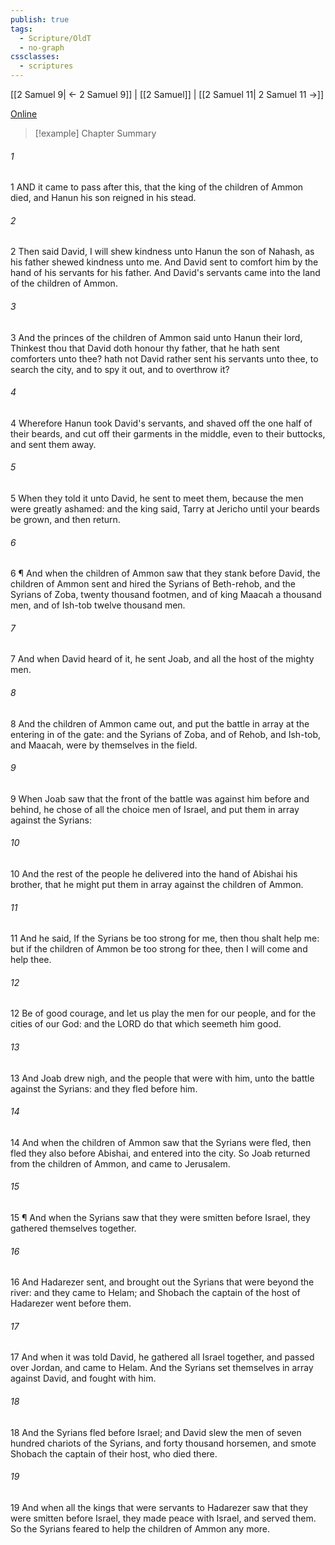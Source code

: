 ```yaml
---
publish: true
tags:
  - Scripture/OldT
  - no-graph
cssclasses:
  - scriptures
---
```

[[2 Samuel 9| ← 2 Samuel 9]] | [[2 Samuel]] | [[2 Samuel 11| 2 Samuel 11 →]]

[Online](https://churchofjesuschrist.org/study/scriptures/ot/2-sam/10?lang=eng)

>[!example] Chapter Summary
>
###### 1
1 AND it came to pass after this, that the king of the children of Ammon died, and Hanun his son reigned in his stead.
###### 2
2 Then said David, I will shew kindness unto Hanun the son of Nahash, as his father shewed kindness unto me.  And David sent to comfort him by the hand of his servants for his father.  And David's servants came into the land of the children of Ammon.
###### 3
3 And the princes of the children of Ammon said unto Hanun their lord, Thinkest thou that David doth honour thy father, that he hath sent comforters unto thee?  hath not David rather sent his servants unto thee, to search the city, and to spy it out, and to overthrow it?
###### 4
4 Wherefore Hanun took David's servants, and shaved off the one half of their beards, and cut off their garments in the middle, even to their buttocks, and sent them away.
###### 5
5 When they told it unto David, he sent to meet them, because the men were greatly ashamed: and the king said, Tarry at Jericho until your beards be grown, and then return.
###### 6
6 ¶ And when the children of Ammon saw that they stank before David, the children of Ammon sent and hired the Syrians of Beth-rehob, and the Syrians of Zoba, twenty thousand footmen, and of king Maacah a thousand men, and of Ish-tob twelve thousand men.
###### 7
7 And when David heard of it, he sent Joab, and all the host of the mighty men.
###### 8
8 And the children of Ammon came out, and put the battle in array at the entering in of the gate: and the Syrians of Zoba, and of Rehob, and Ish-tob, and Maacah, were by themselves in the field.
###### 9
9 When Joab saw that the front of the battle was against him before and behind, he chose of all the choice men of Israel, and put them in array against the Syrians:
###### 10
10 And the rest of the people he delivered into the hand of Abishai his brother, that he might put them in array against the children of Ammon.
###### 11
11 And he said, If the Syrians be too strong for me, then thou shalt help me: but if the children of Ammon be too strong for thee, then I will come and help thee.
###### 12
12 Be of good courage, and let us play the men for our people, and for the cities of our God: and the LORD do that which seemeth him good.
###### 13
13 And Joab drew nigh, and the people that were with him, unto the battle against the Syrians: and they fled before him.
###### 14
14 And when the children of Ammon saw that the Syrians were fled, then fled they also before Abishai, and entered into the city.  So Joab returned from the children of Ammon, and came to Jerusalem.
###### 15
15 ¶ And when the Syrians saw that they were smitten before Israel, they gathered themselves together.
###### 16
16 And Hadarezer sent, and brought out the Syrians that were beyond the river: and they came to Helam; and Shobach the captain of the host of Hadarezer went before them.
###### 17
17 And when it was told David, he gathered all Israel together, and passed over Jordan, and came to Helam.  And the Syrians set themselves in array against David, and fought with him.
###### 18
18 And the Syrians fled before Israel; and David slew the men of seven hundred chariots of the Syrians, and forty thousand horsemen, and smote Shobach the captain of their host, who died there.
###### 19
19 And when all the kings that were servants to Hadarezer saw that they were smitten before Israel, they made peace with Israel, and served them.  So the Syrians feared to help the children of Ammon any more.



